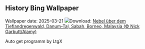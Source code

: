 ## History Bing Wallpaper
Wallpaper date: 2025-03-21
![](https://www.bing.com/th?id=OHR.DanumValley_DE-DE2017511677_UHD.jpg&w=1000)Download: [Nebel über dem Tieflandregenwald, Danum-Tal, Sabah, Borneo, Malaysia (© Nick Garbutt/Alamy)](https://www.bing.com/th?id=OHR.DanumValley_DE-DE2017511677_UHD.jpg)

Auto get programm by LtgX
